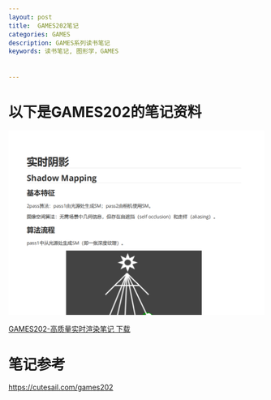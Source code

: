 ```yaml
---
layout: post
title:  GAMES202笔记
categories: GAMES
description: GAMES系列读书笔记
keywords: 读书笔记, 图形学，GAMES


---
```




# 以下是GAMES202的笔记资料

![image-20230314121553080](https://github.com/U201613306/U201613306.github.io/raw/master/images/posts/image-20230314121553080.png)

 [GAMES202-高质量实时渲染笔记 下载](https://github.com/U201613306/U201613306.github.io/raw/master/images/posts/GAMES202.pdf) 







 # 笔记参考

 

https://cutesail.com/games202